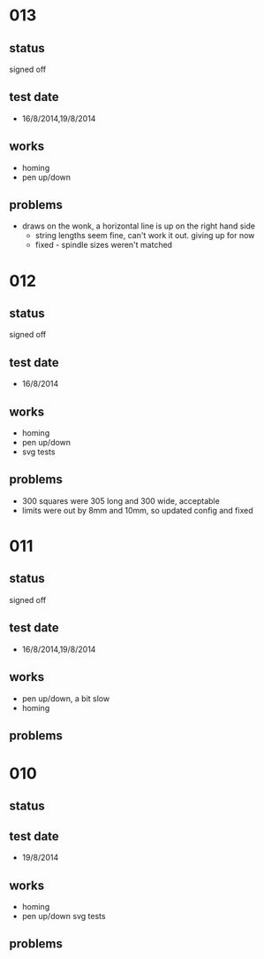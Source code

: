 # 013

## status

signed off

## test date

* 16/8/2014,19/8/2014

## works

* homing
* pen up/down

## problems

* draws on the wonk, a horizontal line is up on the right hand side
    * string lengths seem fine, can't work it out. giving up for now
    * fixed - spindle sizes weren't matched

# 012

## status

signed off

## test date

* 16/8/2014

## works

* homing
* pen up/down
* svg tests

## problems

* 300 squares were 305 long and 300 wide, acceptable
* limits were out by 8mm and 10mm, so updated config and fixed

# 011

## status

signed off

## test date

* 16/8/2014,19/8/2014

## works

* pen up/down, a bit slow
* homing

## problems

# 010

## status


## test date

* 19/8/2014

## works

* homing
* pen up/down
 svg tests

## problems


